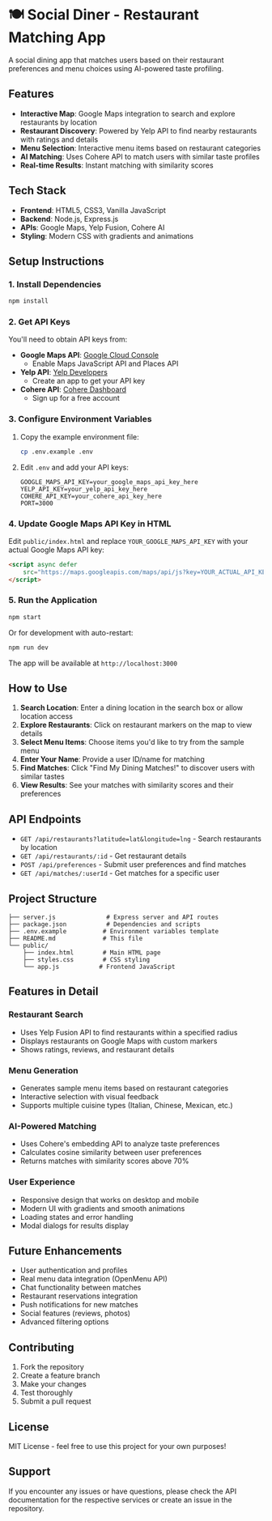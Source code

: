 # 🍽️ Social Diner - Restaurant Matching App

A social dining app that matches users based on their restaurant preferences and menu choices using AI-powered taste profiling.

## Features

- **Interactive Map**: Google Maps integration to search and explore restaurants by location
- **Restaurant Discovery**: Powered by Yelp API to find nearby restaurants with ratings and details
- **Menu Selection**: Interactive menu items based on restaurant categories
- **AI Matching**: Uses Cohere API to match users with similar taste profiles
- **Real-time Results**: Instant matching with similarity scores

## Tech Stack

- **Frontend**: HTML5, CSS3, Vanilla JavaScript
- **Backend**: Node.js, Express.js
- **APIs**: Google Maps, Yelp Fusion, Cohere AI
- **Styling**: Modern CSS with gradients and animations

## Setup Instructions

### 1. Install Dependencies

```bash
npm install
```

### 2. Get API Keys

You'll need to obtain API keys from:

- **Google Maps API**: [Google Cloud Console](https://console.cloud.google.com/)
  - Enable Maps JavaScript API and Places API
- **Yelp API**: [Yelp Developers](https://www.yelp.com/developers)
  - Create an app to get your API key
- **Cohere API**: [Cohere Dashboard](https://dashboard.cohere.ai/)
  - Sign up for a free account

### 3. Configure Environment Variables

1. Copy the example environment file:
   ```bash
   cp .env.example .env
   ```

2. Edit `.env` and add your API keys:
   ```
   GOOGLE_MAPS_API_KEY=your_google_maps_api_key_here
   YELP_API_KEY=your_yelp_api_key_here
   COHERE_API_KEY=your_cohere_api_key_here
   PORT=3000
   ```

### 4. Update Google Maps API Key in HTML

Edit `public/index.html` and replace `YOUR_GOOGLE_MAPS_API_KEY` with your actual Google Maps API key:

```html
<script async defer 
    src="https://maps.googleapis.com/maps/api/js?key=YOUR_ACTUAL_API_KEY&libraries=places&callback=initMap">
</script>
```

### 5. Run the Application

```bash
npm start
```

Or for development with auto-restart:

```bash
npm run dev
```

The app will be available at `http://localhost:3000`

## How to Use

1. **Search Location**: Enter a dining location in the search box or allow location access
2. **Explore Restaurants**: Click on restaurant markers on the map to view details
3. **Select Menu Items**: Choose items you'd like to try from the sample menu
4. **Enter Your Name**: Provide a user ID/name for matching
5. **Find Matches**: Click "Find My Dining Matches!" to discover users with similar tastes
6. **View Results**: See your matches with similarity scores and their preferences

## API Endpoints

- `GET /api/restaurants?latitude=lat&longitude=lng` - Search restaurants by location
- `GET /api/restaurants/:id` - Get restaurant details
- `POST /api/preferences` - Submit user preferences and find matches
- `GET /api/matches/:userId` - Get matches for a specific user

## Project Structure

```
├── server.js              # Express server and API routes
├── package.json           # Dependencies and scripts
├── .env.example          # Environment variables template
├── README.md             # This file
└── public/
    ├── index.html        # Main HTML page
    ├── styles.css        # CSS styling
    └── app.js           # Frontend JavaScript
```

## Features in Detail

### Restaurant Search
- Uses Yelp Fusion API to find restaurants within a specified radius
- Displays restaurants on Google Maps with custom markers
- Shows ratings, reviews, and restaurant details

### Menu Generation
- Generates sample menu items based on restaurant categories
- Interactive selection with visual feedback
- Supports multiple cuisine types (Italian, Chinese, Mexican, etc.)

### AI-Powered Matching
- Uses Cohere's embedding API to analyze taste preferences
- Calculates cosine similarity between user preferences
- Returns matches with similarity scores above 70%

### User Experience
- Responsive design that works on desktop and mobile
- Modern UI with gradients and smooth animations
- Loading states and error handling
- Modal dialogs for results display

## Future Enhancements

- User authentication and profiles
- Real menu data integration (OpenMenu API)
- Chat functionality between matches
- Restaurant reservations integration
- Push notifications for new matches
- Social features (reviews, photos)
- Advanced filtering options

## Contributing

1. Fork the repository
2. Create a feature branch
3. Make your changes
4. Test thoroughly
5. Submit a pull request

## License

MIT License - feel free to use this project for your own purposes!

## Support

If you encounter any issues or have questions, please check the API documentation for the respective services or create an issue in the repository.
